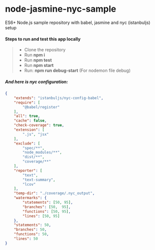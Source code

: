 # node-jasmine-nyc-sample
ES6+ Node.js sample repository with babel, jasmine and nyc (istanbuljs) setup

#### Steps to run and test this app locally

> * Clone the repository
> * Run **npm i**
> * Run **npm test**
> * Run **npm start**
> * Run: **npm run debug-start** (For nodemon file debug)

##### And here is nyc configuration:
```JSON
{
    "extends": "istanbuljs/nyc-config-babel",
    "require": [
        "@babel/register"
    ],
    "all": true,
    "cache": false,
    "check-coverage": true,
    "extension": [
        ".js", "jsx"
    ],
    "exclude": [
        "spec/**",
        "node_modules/**",
        "dist/**",
        "coverage/**"
    ],
    "reporter": [
        "text",
        "text-summary",
        "lcov"
    ],
    "temp-dir": "./coverage/.nyc_output",
    "watermarks": {
        "statements": [50, 95],
        "branches": [50,  95],
        "functions": [50, 95],
        "lines": [50, 95]
    },
    "statements": 50,
    "branches": 50,
    "functions": 50,
    "lines": 50
}

````